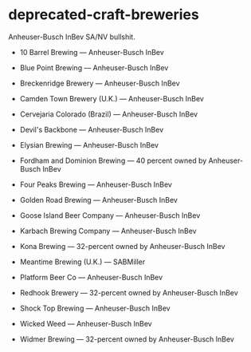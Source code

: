 # deprecated-craft-breweries
Anheuser-Busch InBev SA/NV bullshit.

* 10 Barrel Brewing — Anheuser-Busch InBev

* Blue Point Brewing — Anheuser-Busch InBev

* Breckenridge Brewery — Anheuser-Busch InBev

* Camden Town Brewery (U.K.) — Anheuser-Busch InBev

* Cervejaria Colorado (Brazil) — Anheuser-Busch InBev

* Devil's Backbone — Anheuser-Busch InBev

* Elysian Brewing — Anheuser-Busch InBev

* Fordham and Dominion Brewing — 40 percent owned by Anheuser-Busch InBev

* Four Peaks Brewing — Anheuser-Busch InBev

* Golden Road Brewing — Anheuser-Busch InBev

* Goose Island Beer Company — Anheuser-Busch InBev

* Karbach Brewing Company — Anheuser-Busch InBev

* Kona Brewing — 32-percent owned by Anheuser-Busch InBev

* Meantime Brewing (U.K.) — SABMiller

* Platform Beer Co — Anheuser-Busch InBev

* Redhook Brewery — 32-percent owned by Anheuser-Busch InBev

* Shock Top Brewing — Anheuser-Busch InBev

* Wicked Weed — Anheuser-Busch InBev

* Widmer Brewing — 32-percent owned by Anheuser-Busch InBev

